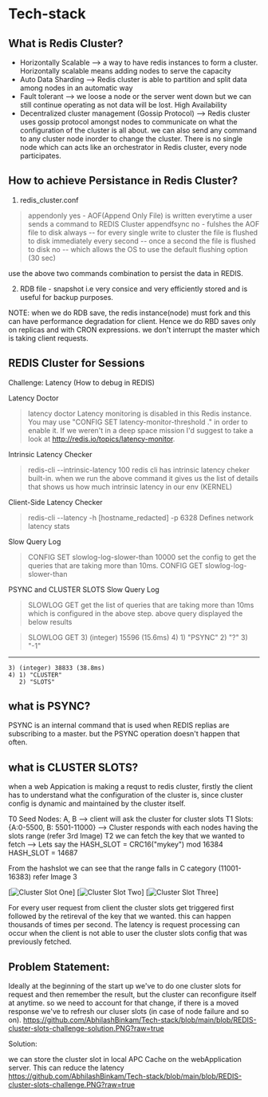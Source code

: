 # Tech-stack

## What is Redis Cluster?

* Horizontally Scalable --> a way to have redis instances to form a cluster. Horizontally scalable means adding nodes to serve the capacity
* Auto Data Sharding --> Redis cluster is able to partition and split data among nodes in an automatic way 
* Fault tolerant --> we loose a node or the server went down but we can still continue operating as not data will be lost. High Availability
* Decentralized cluster management (Gossip Protocol) --> Redis cluster uses gossip protocol amongst nodes to communicate on what the configuration of the cluster is all about. we can also send any command to any cluster node inorder to change the cluster. There is no single node which can acts like an orchestrator in Redis cluster, every node participates. 

## How to achieve Persistance in Redis Cluster? 

1. redis_cluster.conf
> appendonly yes - AOF(Append Only File) is written everytime a user sends a command to REDIS Cluster
> appendfsync no - fulshes the AOF file to disk 
	always -- for every single write to cluster the file is flushed to disk immediately
	every second -- once a second the file is flushed to disk
	no -- which allows the OS to use the default flushing option (30 sec)

use the above two commands combination to persist the data in REDIS.

2. RDB file - snapshot i.e very consice and very efficiently stored and is useful for backup purposes.

NOTE: when we do RDB save, the redis instance(node) must fork and this can have performance degradation for client. Hence we do RBD saves only on replicas and with CRON expressions. 
we don't interrupt the master which is taking client requests.

## REDIS Cluster for Sessions
Challenge: Latency (How to debug in REDIS)

Latency Doctor

> latency doctor
Latency monitoring is disabled in this Redis instance. 
You may use "CONFIG SET latency-monitor-threshold <milliseconds>." in order to enable it. 
If we weren't in a deep space mission I'd suggest to take a look at http://redis.io/topics/latency-monitor.

Intrinsic Latency Checker

> redis-cli --intrinsic-latency 100
redis cli has intrinsic latency cheker built-in.
when we run the above command it gives us the list of details that shows us how much intrinsic latency in our env (KERNEL)

Client-Side Latency Checker

> redis-cli --latency -h [hostname_redacted] -p 6328
Defines network latency stats

Slow Query Log
> CONFIG SET slowlog-log-slower-than 10000
set the config to get the queries that are taking more than 10ms.
> CONFIG GET slowlog-log-slower-than


PSYNC and CLUSTER SLOTS
Slow Query Log
> SLOWLOG GET
get the list of queries that are taking more than 10ms which is configured in the above step.
above query displayed the below results

> SLOWLOG GET
	3) (integer) 15596 (15.6ms)
	4) 1) "PSYNC"
	   2) "?"
	   3) "-1"
---
	3) (integer) 38833 (38.8ms)
	4) 1) "CLUSTER"
	   2) "SLOTS"
	   
## what is PSYNC? 
PSYNC is an internal command that is used when REDIS replias are subscribing to a master. but the PSYNC operation doesn't happen that often.


## what is CLUSTER SLOTS?
when a web Appication is making a requst to redis cluster, firstly the client has to understand what the configuration of the cluster is, since cluster config is dynamic 
and maintained by the cluster itself.

T0 Seed Nodes: A, B --> client will ask the cluster for cluster slots
T1 Slots: {A:0-5500, B: 5501-11000} --> Cluster responds with each nodes having the slots range (refer 3rd Image)
T2 we can fetch the key that we wanted to fetch 
	--> Lets say the HASH_SLOT = CRC16("mykey") mod 16384
	    HASH_SLOT = 14687

From the hashslot we can see that the range falls in C category (11001-16383) refer Image 3

[![Cluster Slot One][cluster-slot-1]]
[![Cluster Slot Two][cluster-slot-2]]
[![Cluster Slot Three][cluster-slot-3]]


For every user request from client the cluster slots get triggered first followed by the retireval of the key that we wanted. this can happen thousands of times per second. 
The latency is request processing can occur when the client is not able to user the cluster slots config that was previously fetched.

## Problem Statement:

Ideally at the beginning of the start up we've to do one cluster slots for request and then remember the result, but the cluster can reconfigure itself at anytime. 
so we need to account for that change, if there is a moved response we've to refresh our cluser slots (in case of node failure and so on).
https://github.com/AbhilashBinkam/Tech-stack/blob/main/blob/REDIS-cluster-slots-challenge-solution.PNG?raw=true

Solution: 

we can store the cluster slot in local APC Cache on the webApplication server. This can reduce the latency 
https://github.com/AbhilashBinkam/Tech-stack/blob/main/blob/REDIS-cluster-slots-challenge.PNG?raw=true


[cluster-slot-1]: redis-theory/blob/REDIS-cluster-slots-1.PNG
[cluster-slot-2]: redis-theory/blob/REDIS-cluster-slots-2.PNG
[cluster-slot-3]: redis-theory/blob/REDIS-cluster-slots-3.PNG